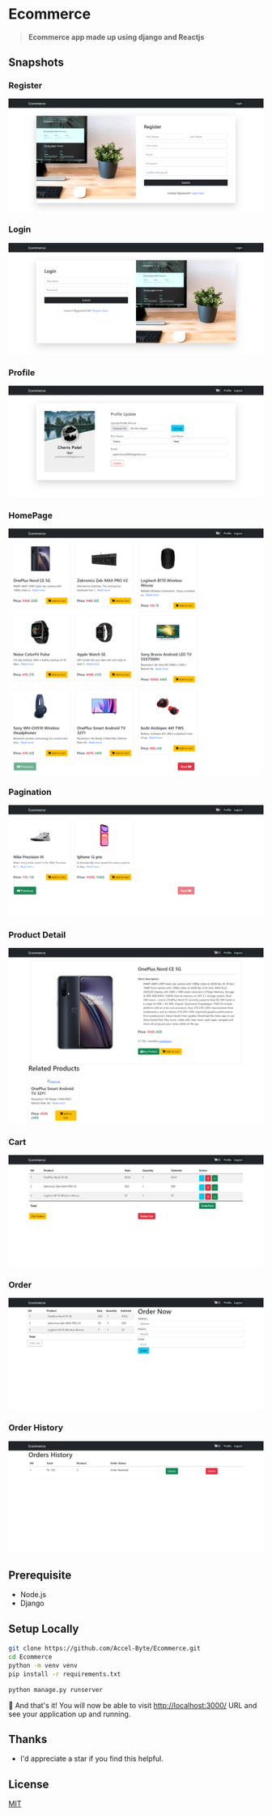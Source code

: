 # Ecommerce
> #### Ecommerce app made up using django and Reactjs

## Snapshots
### Register
  ![Register](https://github.com/Accel-Byte/Ecommerce/blob/main/Images/Register.png?raw=true)
  <br />
  
### Login
  ![Login](https://github.com/Accel-Byte/Ecommerce/blob/main/Images/Login.png?raw=true)
  <br />

### Profile
  ![Profile](https://github.com/Accel-Byte/Ecommerce/blob/main/Images/Profile.png?raw=true)
  <br />

### HomePage
  ![HomePage](https://github.com/Accel-Byte/Ecommerce/blob/main/Images/HomePage.png?raw=true)
  <br />

### Pagination
  ![Pagination](https://github.com/Accel-Byte/Ecommerce/blob/main/Images/Pagination.png?raw=true)
  <br />


### Product Detail
  ![Product Detail](https://github.com/Accel-Byte/Ecommerce/blob/main/Images/ProductDetail.png?raw=true)
  <br />

### Cart
  ![Cart](https://github.com/Accel-Byte/Ecommerce/blob/main/Images/Cart.png?raw=true)
  <br />
 
### Order
  ![Order](https://github.com/Accel-Byte/Ecommerce/blob/main/Images/Order.png?raw=true)
  <br />

### Order History
  ![Order History](https://github.com/Accel-Byte/Ecommerce/blob/main/Images/OrderHistory.png?raw=true)
  <br />

## Prerequisite
+ Node.js
+ Django


## Setup Locally

```bash
git clone https://github.com/Accel-Byte/Ecommerce.git
cd Ecommerce
python -m venv venv
pip install -r requirements.txt
```
```python
python manage.py runserver
```

🎉 And that's it! You will now be able to visit <a href="http://localhost:3000/">http://localhost:3000/</a> URL and see your application up and running.


## Thanks
+ I'd appreciate a star if you find this helpful.


## License

[MIT](http://opensource.org/licenses/MIT)

